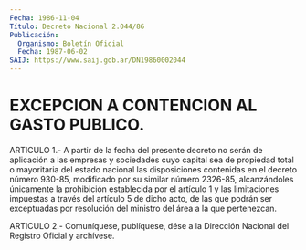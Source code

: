 ```yaml
---
Fecha: 1986-11-04
Título: Decreto Nacional 2.044/86
Publicación:
  Organismo: Boletín Oficial
  Fecha: 1987-06-02
SAIJ: https://www.saij.gob.ar/DN19860002044
---
```

# EXCEPCION A CONTENCION AL GASTO PUBLICO.

<a id="1"></a>
ARTICULO 1.- A partir de la fecha del presente decreto no serán de aplicación a las empresas y sociedades cuyo capital sea de propiedad total o mayoritaria del estado nacional las disposiciones contenidas en el decreto número 930-85, modificado por su similar número 2326-85, alcanzándoles únicamente la prohibición establecida por el artículo 1 y las limitaciones impuestas a través del artículo 5 de dicho acto, de las que podrán ser exceptuadas por resolución del ministro del área a la que pertenezcan.

<a id="2"></a>
ARTICULO 2.- Comuníquese, publíquese, dése a la Dirección Nacional del Registro Oficial y archívese.